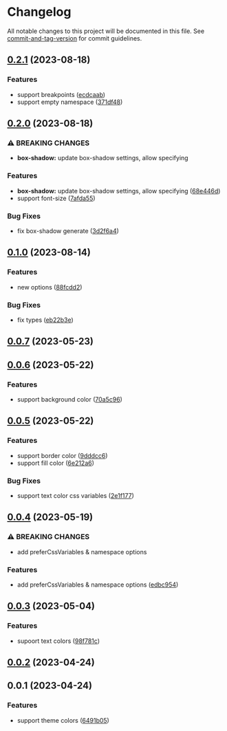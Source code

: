 # Changelog

All notable changes to this project will be documented in this file. See [commit-and-tag-version](https://github.com/absolute-version/commit-and-tag-version) for commit guidelines.

## [0.2.1](https://github.com/ModyQyW/unocss-preset-element-plus/compare/v0.2.0...v0.2.1) (2023-08-18)

### Features

* support breakpoints ([ecdcaab](https://github.com/ModyQyW/unocss-preset-element-plus/commit/ecdcaabde15e82b32cacd5b38a45aa7743c65bcc))
* support empty namespace ([371df48](https://github.com/ModyQyW/unocss-preset-element-plus/commit/371df48e519b4ea080b66cd12ae342cc7bee7ec1))

## [0.2.0](https://github.com/ModyQyW/unocss-preset-element-plus/compare/v0.1.0...v0.2.0) (2023-08-18)

### ⚠ BREAKING CHANGES

* **box-shadow:** update box-shadow settings, allow specifying

### Features

* **box-shadow:** update box-shadow settings, allow specifying ([68e446d](https://github.com/ModyQyW/unocss-preset-element-plus/commit/68e446ddece49b914f82d681a00a7f95f2b5a213))
* support font-size ([7afda55](https://github.com/ModyQyW/unocss-preset-element-plus/commit/7afda55be2086c625e13a42d3439f619713e9ce5))

### Bug Fixes

* fix box-shadow generate ([3d2f6a4](https://github.com/ModyQyW/unocss-preset-element-plus/commit/3d2f6a4ebd2b2134a8ec941e53e50918200deebd))

## [0.1.0](https://github.com/ModyQyW/unocss-preset-element-plus/compare/v0.0.7...v0.1.0) (2023-08-14)

### Features

* new options ([88fcdd2](https://github.com/ModyQyW/unocss-preset-element-plus/commit/88fcdd21b6e991611b16be27cdb4ea1f99a12260))

### Bug Fixes

* fix types ([eb22b3e](https://github.com/ModyQyW/unocss-preset-element-plus/commit/eb22b3ef11c5ec81f88c99bf5bf86ae7ea6036f1))

## [0.0.7](https://github.com/ModyQyW/unocss-preset-element-plus/compare/v0.0.6...v0.0.7) (2023-05-23)

## [0.0.6](https://github.com/ModyQyW/unocss-preset-element-plus/compare/v0.0.5...v0.0.6) (2023-05-22)

### Features

* support background color ([70a5c96](https://github.com/ModyQyW/unocss-preset-element-plus/commit/70a5c96f6f0ea90fc5faa2f83b71e7c81bf0af96))

## [0.0.5](https://github.com/ModyQyW/unocss-preset-element-plus/compare/v0.0.4...v0.0.5) (2023-05-22)

### Features

* support border color ([9dddcc6](https://github.com/ModyQyW/unocss-preset-element-plus/commit/9dddcc638ba535b4abbaace211a0f09b9ad9436b))
* support fill color ([6e212a6](https://github.com/ModyQyW/unocss-preset-element-plus/commit/6e212a6528b70412a4e15f24b6fb1090ccd757a0))

### Bug Fixes

* support text color css variables ([2e1f177](https://github.com/ModyQyW/unocss-preset-element-plus/commit/2e1f177c18c4edb3977286606086313e431bf0fe))

## [0.0.4](https://github.com/ModyQyW/unocss-preset-element-plus/compare/v0.0.3...v0.0.4) (2023-05-19)

### ⚠ BREAKING CHANGES

* add preferCssVariables & namespace options

### Features

* add preferCssVariables & namespace options ([edbc954](https://github.com/ModyQyW/unocss-preset-element-plus/commit/edbc95463e7fb10ee3c32fa500fb68bbdc2915f0))

## [0.0.3](https://github.com/ModyQyW/unocss-preset-element-plus/compare/v0.0.2...v0.0.3) (2023-05-04)

### Features

* supoort text colors ([98f781c](https://github.com/ModyQyW/unocss-preset-element-plus/commit/98f781c5dd9a8c59932ab2490376ee4cd2349e6b))

## [0.0.2](https://github.com/ModyQyW/unocss-preset-element-plus/compare/v0.0.1...v0.0.2) (2023-04-24)

## 0.0.1 (2023-04-24)

### Features

* support theme colors ([6491b05](https://github.com/ModyQyW/unocss-preset-element-plus/commit/6491b055b489399dadd807a9c479f545cb4ec093))
